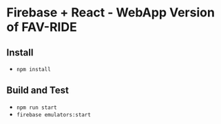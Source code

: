 # Firebase + React - WebApp Version of FAV-RIDE

## Install
* `npm install`

## Build and Test
* `npm run start`
* `firebase emulators:start`
